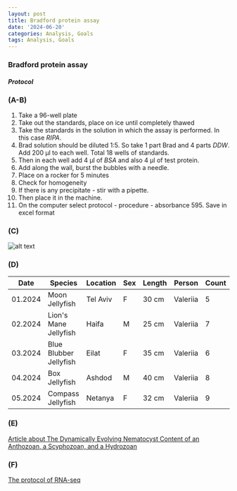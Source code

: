 ```yaml
---
layout: post
title: Bradford protein assay
date: '2024-06-20'
categories: Analysis, Goals
tags: Analysis, Goals
---
```


### Bradford protein assay
#### *Protocol*  
 ### (A-B) 
 1.	Take a 96-well plate
2.	Take out the standards, place on ice until completely thawed
3.	Take the standards in the solution in which the assay is performed. In this case *RIPA*.
4.	Brad solution should be diluted 1:5. So take 1 part Brad and 4 parts *DDW*. Add 200 µl to each well. Total 18 wells of standards.
5.	Then in each well add 4 µl of *BSA* and also 4 µl of test protein.
6.	Add along the wall, burst the bubbles with a needle.
7.	Place on a rocker for 5 minutes
8.	Check for homogeneity
9.	If there is any precipitate - stir with a pipette.
10.	Then place it in the machine.
11.	On the computer select protocol - procedure - absorbance 595. Save in excel format

### (C)
![alt text](picture/Picture1.png "Result of protein concentration analysis")

### (D)

| Date     | Species           | Location        | Sex  | Length | Person  | Count |
|----------|-------------------|-----------------|------|--------|---------|-------|
| 01.2024  | Moon Jellyfish    | Tel Aviv        | F    | 30 cm  | Valeriia  | 5     |
| 02.2024  | Lion's Mane Jellyfish | Haifa       | M    | 25 cm  | Valeriia | 7     |
| 03.2024  | Blue Blubber Jellyfish | Eilat      | F    | 35 cm  | Valeriia   | 6     |
| 04.2024  | Box Jellyfish     | Ashdod          | M    | 40 cm  | Valeriia  | 8     |
| 05.2024  | Compass Jellyfish | Netanya         | F    | 32 cm  | Valeriia  | 9     |

### (E)
[Article about The Dynamically Evolving Nematocyst Content of an Anthozoan, a Scyphozoan, and a Hydrozoan](https://academic.oup.com/mbe/article/32/3/740/979655?view=extract&login=false)

### (F)
[The protocol of RNA-seq](https://www.ncbi.nlm.nih.gov/pmc/articles/PMC6096346/#:~:text=The%20protocol%20of%20RNA%2Dseq,using%20a%20high%2Dthroughput%20platform.)